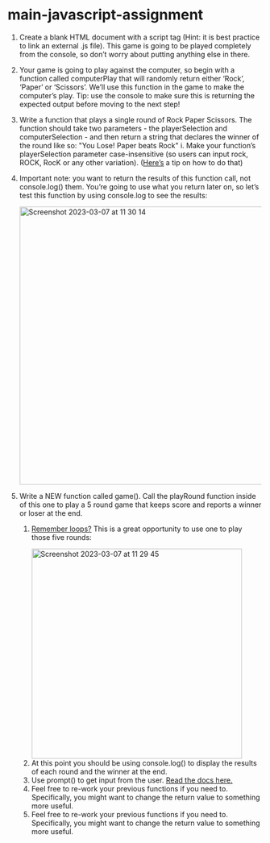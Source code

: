 # main-javascript-assignment

<ol>
  <li><p>Create a blank HTML document with a script tag (Hint: it is best practice to link an
external .js file). This game is going to be played completely from the console, so don’t
worry about putting anything else in there.</p></li>
  <li><p>Your game is going to play against the computer, so begin with a function called
computerPlay that will randomly return either ‘Rock’, ‘Paper’ or ‘Scissors’. We’ll use this
function in the game to make the computer’s play. Tip: use the console to make sure this
    is returning the expected output before moving to the next step!</p></li>
  <li><p>Write a function that plays a single round of Rock Paper Scissors. The function should
take two parameters - the playerSelection and computerSelection - and then return a
string that declares the winner of the round like so: "You Lose! Paper beats Rock"
i. Make your function’s playerSelection parameter case-insensitive (so users can
input rock, ROCK, RocK or any other variation). (<a href="https://gomakethings.com/converting-strings-to-uppercase-and-lowercase-with-vanilla-javascript/" target="_blank">Here’s</a> a tip on how to do that)</p></li>
  <li>
    <p>Important note: you want to return the results of this function call, not console.log()
them. You’re going to use what you return later on, so let’s test this function by using
console.log to see the results:</p>
    <img width="552" alt="Screenshot 2023-03-07 at 11 30 14" src="https://user-images.githubusercontent.com/32480112/223396454-44d61b3a-d33a-446c-b4ba-397b138588aa.png">
  </li>
  <li>
    <p>Write a NEW function called game(). Call the playRound function inside of this one to play a 5 round game that keeps score and reports a winner or loser at the end.</p>
    <ol>
      <li>
        <p><a href="https://www.youtube.com/watch?v=s9wW2PpJsmQ" target="_blank">Remember loops?</a> This is a great opportunity to use one to play those five rounds:</p>
        <img width="417" alt="Screenshot 2023-03-07 at 11 29 45" src="https://user-images.githubusercontent.com/32480112/223396575-bc218852-7a69-40ed-b80a-6f2bdaa0ee49.png">
      </li>
      <li>At this point you should be using console.log() to display the results of each round and the winner at the end.</li>
      <li>Use prompt() to get input from the user. <a href="[https://www.youtube.com/watch?v=s9wW2PpJsmQ](https://developer.mozilla.org/en-US/docs/Web/API/Window/prompt)" target="_blank">Read the docs here.</a></li>
      <li> Feel free to re-work your previous functions if you need to. Specifically, you
        might want to change the return value to something more useful.</li>
      <li>Feel free to re-work your previous functions if you need to. Specifically, you
might want to change the return value to something more useful.</li>
    </ol>
  </li>
</ol>

